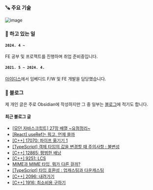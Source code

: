 ### 🪚 주요 기술
![image](https://github.com/user-attachments/assets/6f402edf-4a7d-401a-8c23-643413a2fe50)


### 🔭 하고 있는 일
#### `2024. 4 ~ `

FE 공부 및 프로젝트를 진행하며 취업 준비중입니다.

#### `2021. 5 ~ 2024. 4.`

[아이디스](https://www.idisglobal.com/)에서 임베디드 F/W 및 FE 개발을 담당했습니다.


### 📕 블로그
제 개인 글은 주로 Obsidian에 작성하지만 그 중 일부는 [블로그](https://yerang2.tistory.com/)에 적기도 합니다.

#### 최근 블로그 글
<ul><li><a href='https://yerang2.tistory.com/77' target='_blank'>[모던 자바스크립트] 27장 배열 ~요점정리~</a></li><li><a href='https://yerang2.tistory.com/76' target='_blank'>[React] useRef는 뭐고, 언제 쓸까</a></li><li><a href='https://yerang2.tistory.com/75' target='_blank'>[C++] 17070: 파이프 옮기기 1</a></li><li><a href='https://yerang2.tistory.com/74' target='_blank'>[TypeScript] 객체 타입의 값을 변경할 때 주의사항 : 불변성</a></li><li><a href='https://yerang2.tistory.com/73' target='_blank'>[C++] 12865: 평범한 배낭</a></li><li><a href='https://yerang2.tistory.com/72' target='_blank'>[C++] 9251: LCS</a></li><li><a href='https://yerang2.tistory.com/71' target='_blank'>MIME과 MIME 타입, 뭐가 다른 걸까?</a></li><li><a href='https://yerang2.tistory.com/70' target='_blank'>[TypeScript] 타입 호환성 : 업캐스팅과 다운캐스팅</a></li><li><a href='https://yerang2.tistory.com/69' target='_blank'>[C++] 2096: 내려가기</a></li><li><a href='https://yerang2.tistory.com/68' target='_blank'>[C++] 1916: 최소비용 구하기</a></li></ul>